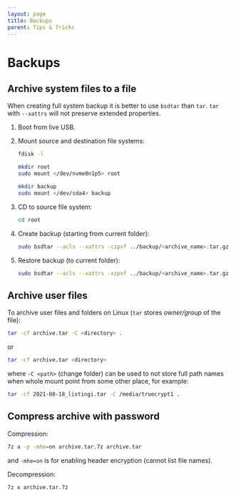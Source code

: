 ```yaml
---
layout: page
title: Backups
parent: Tips & Tricks
---
```


# Backups

## Archive system files to a file

When creating full system backup it is better to use `bsdtar` than `tar`. `tar` with `--xattrs` will not preserve extended properties.

1. Boot from live USB.

2. Mount source and destination file systems:

    ```sh
    fdisk -l

    mkdir root
    sudo mount </dev/nvme0n1p5> root

    mkdir backup
    sudo mount </dev/sda4> backup
    ```

3. CD to source file system:

    ```sh
    cd root
    ```

4. Create backup (starting from current folder):

    ```sh
    sudo bsdtar --acls --xattrs -czpvf ../backup/<archive_name>.tar.gz .
    ```

5. Restore backup (to current folder):

    ```sh
    sudo bsdtar --acls --xattrs -xzpvf ../backup/<archive_name>.tar.gz
    ```

## Archive user files

To archive user files and folders on Linux (`tar` stores _owner/group_ of the file):

```sh
tar -cf archive.tar -C <directory> .
```

or

```sh
tar -cf archive.tar <directory>
```

where `-C <path>` (change folder) can be used to not store full path names when whole mount point from some other place, for example:

```sh
tar -cf 2021-08-18_listingi.tar -C /media/truecrypt1 .
```

## Compress archive with password

Compression:

```sh
7z a -p -mhe=on archive.tar.7z archive.tar
```

and `-mhe=on` is for enabling header encryption (cannot list file names).

Decompression:

```sh
7z x archive.tar.7z
```
